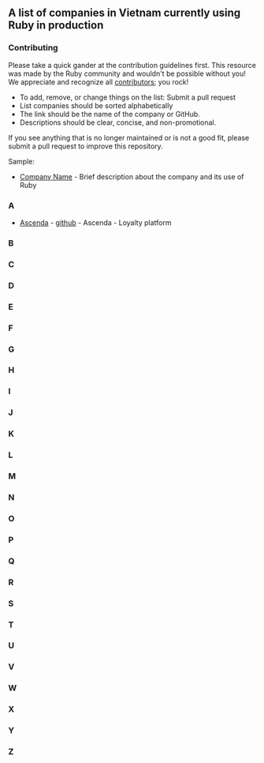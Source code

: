 ## A list of companies in Vietnam currently using Ruby in production

### Contributing

Please take a quick gander at the contribution guidelines first. This resource was made by the Ruby community and wouldn't be possible without you! We appreciate and recognize all [contributors](https://github.com/ruby-vietnam/companies/graphs/contributors); you rock!

- To add, remove, or change things on the list: Submit a pull request
- List companies should be sorted alphabetically
- The link should be the name of the company or GitHub.
- Descriptions should be clear, concise, and non-promotional.

If you see anything that is no longer maintained or is not a good fit, please submit a pull request to improve this repository.

Sample: 
- [Company Name](https://example.com) - Brief description about the company and its use of Ruby

### A
- [Ascenda](https://www.ascenda.com/) - [github](https://github.com/Kaligo/) - Ascenda - Loyalty platform


### B



### C



### D



### E



### F



### G



### H



### I



### J



### K



### L



### M



### N



### O



### P



### Q



### R



### S



### T



### U



### V



### W



### X



### Y



### Z
